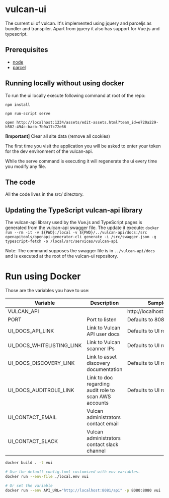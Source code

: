 # vulcan-ui
The current ui of vulcan.
It's implemented using jquery and parceljs as bundler and transpiler.
Apart from jquery it also has support for Vue.js and typescript.

 ## Prerequisites

   - [node](https://nodejs.org/en/)
   - [parcel](https://parceljs.org/getting_started.html)

## Running locally without using docker

To run the ui locally execute following command at root of the repo:

```
npm install

npm run-script serve

open http://localhost:1234/assets/edit-assets.html?team_id=e720a229-b502-494c-bacb-7b0a17c72e66

```

**[Important]** Clear all site data (remove all cookies)

The first time you visit the application you will be asked to enter your token
for the dev environment of the vulcan-api.

While the serve command is executing it will regenerate the ui every time you modify any file.

## The code

 All the code lives in the src/ directory.

## Updating the TypeScript vulcan-api library

The vulcan-api library used by the Vue.js and TypeScript pages is generated from
the vulcan-api swagger file. The update it execute:
``` docker run --rm -it -v ${PWD}:/local -v ${PWD}/../vulcan-api/docs:/src openapitools/openapi-generator-cli generate -i /src/swagger.json -g typescript-fetch -o /local/src/services/vulcan-api  ```

Note:
The command supposes the swagger file is in ```../vulcan-api/docs``` and is executed at the root of the vulcan-ui repository.


# Run using Docker

 Those are the variables you have to use:

|Variable|Description|Sample|
|---|---|---|
|VULCAN_API||http://localhost:8081/api|
|PORT|Port to listen|Defaults to 8080|
|UI_DOCS_API_LINK|Link to Vulcan API user docs|Defaults to UI root page|
|UI_DOCS_WHITELISTING_LINK|Link to Vulcan scanner IPs|Defaults to UI root page|
|UI_DOCS_DISCOVERY_LINK|Link to asset discovery documentation|Defaults to UI root page|
|UI_DOCS_AUDITROLE_LINK|Link to doc regarding audit role to scan AWS accounts|Defaults to UI root page|
|UI_CONTACT_EMAIL|Vulcan administrators contact email||
|UI_CONTACT_SLACK|Vulcan administrators contact slack channel||

```bash
docker build . -t vui

# Use the default config.toml customized with env variables.
docker run --env-file ./local.env vui

# Or set the variable
docker run --env API_URL="http://localhost:8081/api" -p 8080:8080 vui
```
